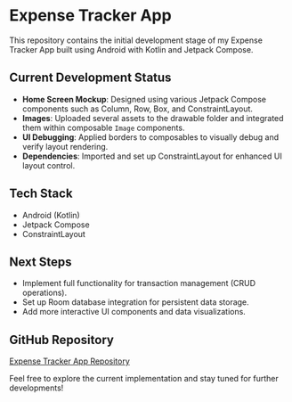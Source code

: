 # Expense Tracker App

This repository contains the initial development stage of my Expense Tracker App built using Android with Kotlin and Jetpack Compose.

## Current Development Status

- **Home Screen Mockup**: Designed using various Jetpack Compose components such as Column, Row, Box, and ConstraintLayout.
- **Images**: Uploaded several assets to the drawable folder and integrated them within composable `Image` components.
- **UI Debugging**: Applied borders to composables to visually debug and verify layout rendering.
- **Dependencies**: Imported and set up ConstraintLayout for enhanced UI layout control.

## Tech Stack

- Android (Kotlin)
- Jetpack Compose
- ConstraintLayout

## Next Steps

- Implement full functionality for transaction management (CRUD operations).
- Set up Room database integration for persistent data storage.
- Add more interactive UI components and data visualizations.

## GitHub Repository

[Expense Tracker App Repository](https://github.com/deepeshJCU/ExpenseTracker)

Feel free to explore the current implementation and stay tuned for further developments!
